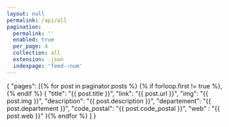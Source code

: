 ```yaml
---
layout: null
permalink: /api/all
pagination:
  permalink: ''
  enabled: true
  per_page: 4
  collection: all
  extension: .json
  indexpage: 'feed-:num'
---
```


{
  "pages": [{% for post in paginator.posts %}
    {% if forloop.first != true %},{% endif %}
    {
      "title": "{{ post.title }}",
      "link": "{{ post.url }}",
      "img": "{{ post.img }}",
      "description": "{{ post.description }}",
      "departement": "{{ post.departement }}",
      "code_postal": "{{ post.code_postal }}",
      "web" : "{{ post.web }}"
    }{% endfor %}
  ]
}